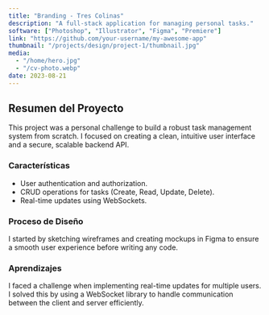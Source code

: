 ```yaml
---
title: "Branding - Tres Colinas"
description: "A full-stack application for managing personal tasks."
software: ["Photoshop", "Illustrator", "Figma", "Premiere"]
link: "https://github.com/your-username/my-awesome-app"
thumbnail: "/projects/design/project-1/thumbnail.jpg"
media:
  - "/home/hero.jpg"
  - "/cv-photo.webp"
date: 2023-08-21
---
```


## Resumen del Proyecto

This project was a personal challenge to build a robust task management system from scratch. I focused on creating a clean, intuitive user interface and a secure, scalable backend API.

### Características

- User authentication and authorization.
- CRUD operations for tasks (Create, Read, Update, Delete).
- Real-time updates using WebSockets.

### Proceso de Diseño

I started by sketching wireframes and creating mockups in Figma to ensure a smooth user experience before writing any code.

### Aprendizajes

I faced a challenge when implementing real-time updates for multiple users. I solved this by using a WebSocket library to handle communication between the client and server efficiently.
